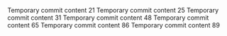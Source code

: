 Temporary commit content 21
Temporary commit content 25
Temporary commit content 31
Temporary commit content 48
Temporary commit content 65
Temporary commit content 86
Temporary commit content 89
